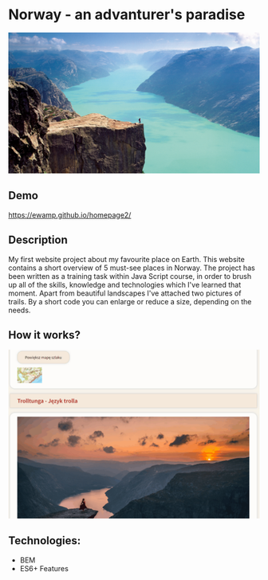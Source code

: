 # Norway - an advanturer's paradise

![Norwegia](images/Preikestolen.png)

## Demo

https://ewamp.github.io/homepage2/

## Description

My first website project about my favourite place on Earth.
This website contains a short overview of 5 must-see places in Norway.
The project has been written as a training task within Java Script course, in order to brush up all of the skills, knowledge and technologies which I've learned that moment.
Apart from beautiful landscapes I've attached two pictures of trails. By a short code you can enlarge or reduce a size, depending on the needs.

## How it works?

![How it works animation](https://github.com/ewamp/homepage2/blob/main/images/ResizingTrailPicture.gif?raw=true)

## Technologies:
- BEM
- ES6+ Features



